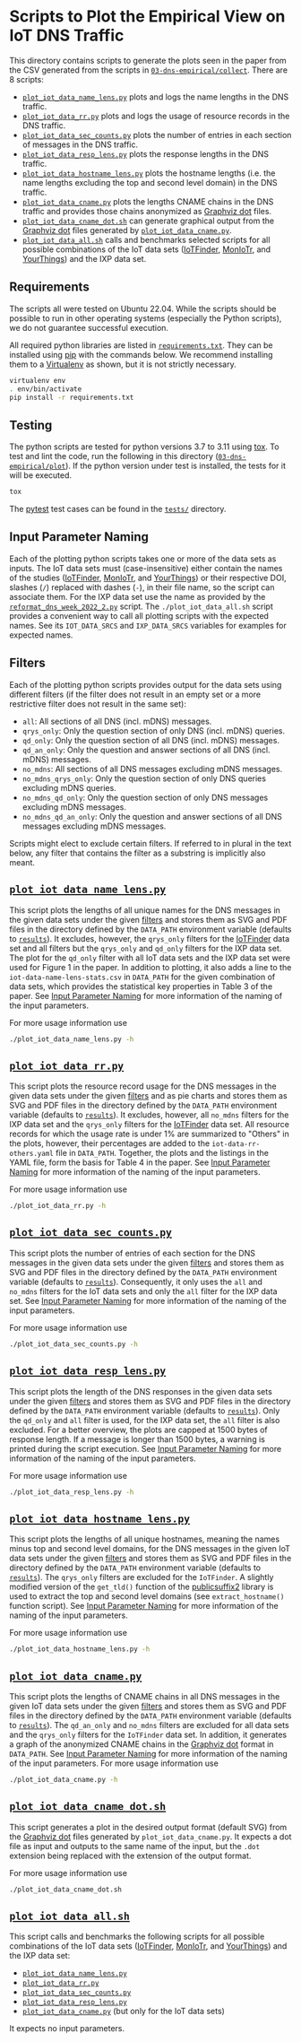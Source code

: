 # Scripts to Plot the Empirical View on IoT DNS Traffic

This directory contains scripts to generate the plots seen in the paper from the CSV generated from
the scripts in [`03-dns-empirical/collect`](../collect). There
are 8 scripts:

- [`plot_iot_data_name_lens.py`](#plot_iot_data_name_lenspy) plots and logs the name lengths in
  the DNS traffic.
- [`plot_iot_data_rr.py`](#plot_iot_data_rrpy) plots and logs the usage of resource records in
  the DNS traffic.
- [`plot_iot_data_sec_counts.py`](#plot_iot_data_sec_countspy) plots the number of entries in each
  section of messages in the DNS traffic.
- [`plot_iot_data_resp_lens.py`](#plot_iot_data_resp_lenspy) plots the response lengths in the DNS
  traffic.
- [`plot_iot_data_hostname_lens.py`](#plot_iot_data_hostname_lenspy) plots the hostname lengths
  (i.e. the name lengths excluding the top and second level domain) in the DNS traffic.
- [`plot_iot_data_cname.py`](#plot_iot_data_cnamepy) plots the lengths CNAME chains in the DNS
  traffic and provides those chains anonymized as [Graphviz dot] files.
- [`plot_iot_data_cname_dot.sh`](#plot_iot_data_cname_dotsh) can generate graphical output from
  the [Graphviz dot] files generated by [`plot_iot_data_cname.py`](#plot_iot_data_cnamepy).
- [`plot_iot_data_all.sh`](#plot_iot_data_allsh) calls and benchmarks selected scripts for all
  possible combinations of the IoT data sets ([IoTFinder], [MonIoTr], and [YourThings]) and the IXP
  data set.

## Requirements
The scripts all were tested on Ubuntu 22.04. While the scripts should be possible to run in other
operating systems (especially the Python scripts), we do not guarantee successful execution.

All required python libraries are listed in [`requirements.txt`](./requirements.txt). They can be
installed using [pip] with the commands below.
We recommend installing them to a [Virtualenv] as shown, but it is not strictly necessary.

```sh
virtualenv env
. env/bin/activate
pip install -r requirements.txt
```

## Testing

The python scripts are tested for python versions 3.7 to 3.11 using [tox]. To test and lint the
code, run the following in this directory ([`03-dns-empirical/plot`](./)). If the python version
under test is installed, the tests for it will be executed.

```sh
tox
```

The [pytest] test cases can be found in the [`tests/`](./tests) directory.

## Input Parameter Naming

Each of the plotting python scripts takes one or more of the data sets as inputs. The IoT data sets
must (case-insensitive) either contain the names of the studies ([IoTFinder], [MonIoTr], and
[YourThings]) or their respective DOI, slashes (`/`) replaced with dashes (`-`), in their file name,
so the script can associate them. For the IXP data set use the name as provided by the
[`reformat_dns_week_2022_2.py`](../collect#reformat_dns_week_2022_2py) script. The
`./plot_iot_data_all.sh` script provides a convenient way to call all plotting scripts with the
expected names. See its `IOT_DATA_SRCS` and `IXP_DATA_SRCS` variables for examples for expected
names.

## Filters

Each of the plotting python scripts provides output for the data sets using different filters (if
the filter does not result in an empty set or a more restrictive filter does not result in the same
set):

- `all`: All sections of all DNS (incl. mDNS) messages.
- `qrys_only`: Only the question section of only DNS (incl. mDNS) queries.
- `qd_only`: Only the question section of all DNS (incl. mDNS) messages.
- `qd_an_only`: Only the question and answer sections of all DNS (incl. mDNS) messages.
- `no_mdns`: All sections of all DNS messages excluding mDNS messages.
- `no_mdns_qrys_only`: Only the question section of only DNS queries excluding mDNS queries.
- `no_mdns_qd_only`: Only the question section of only DNS messages excluding mDNS messages.
- `no_mdns_qd_an_only`: Only the question and answer sections of all DNS messages excluding mDNS
  messages.

Scripts might elect to exclude certain filters.
If referred to in plural in the text below, any filter that contains the filter as a substring is
implicitly also meant.

## [`plot_iot_data_name_lens.py`](./plot_iot_data_name_lens.py)

This script plots the lengths of all unique names for the DNS messages in the given data sets under
the given [filters] and stores them as SVG and PDF files in the directory defined by the `DATA_PATH`
environment variable (defaults to [`results`](../results)). It excludes, however,
the `qrys_only` filters for the [IoTFinder] data set and all filters but the `qrys_only` and
`qd_only` filters for the IXP data set. The plot for the `qd_only` filter with all IoT data sets and
the IXP data set were used for Figure 1 in the paper. In addition to plotting, it also adds a line
to the `iot-data-name-lens-stats.csv` in `DATA_PATH` for the given combination of data sets, which
provides the statistical key properties in Table 3 of the paper. See [Input Parameter Naming] for
more information of the naming of the input parameters.

For more usage information use

```sh
./plot_iot_data_name_lens.py -h
```

## [`plot_iot_data_rr.py`](./plot_iot_data_rr.py)

This script plots the resource record usage for the DNS messages in the given data sets under the
given [filters] and as pie charts and stores them as SVG and PDF files in the directory defined by
the `DATA_PATH` environment variable (defaults to [`results`](../results)). It excludes, however,
all `no_mdns` filters for the IXP data set and the `qrys_only` filters for the [IoTFinder] data
set. All resource records for which the usage rate is under 1% are summarized to "Others" in the
plots, however, their percentages are added to the `iot-data-rr-others.yaml` file in `DATA_PATH`.
Together, the plots and the listings in the YAML file, form the basis for Table 4 in the paper. See
[Input Parameter Naming] for more information of the naming of the input parameters.


For more usage information use

```sh
./plot_iot_data_rr.py -h
```

## [`plot_iot_data_sec_counts.py`](./plot_iot_data_sec_counts.py)

This script plots the number of entries of each section for the DNS messages in the given data sets
under the given [filters] and stores them as SVG and PDF files in the directory defined by the
`DATA_PATH` environment variable (defaults to [`results`](../results)). Consequently, it only uses
the `all` and `no_mdns` filters for the IoT data sets and only the `all` filter for the IXP data
set. See [Input Parameter Naming] for more information of the naming of the input parameters.

For more usage information use

```sh
./plot_iot_data_sec_counts.py -h
```

## [`plot_iot_data_resp_lens.py`](./plot_iot_data_resp_lens.py)

This script plots the length of the DNS responses in the given data sets under the given [filters]
and stores them as SVG and PDF files in the directory defined by the `DATA_PATH` environment
variable (defaults to [`results`](../results)). Only the `qd_only` and `all` filter is used, for the
IXP data set, the `all` filter is also excluded. For a better overview, the plots are capped at 1500
bytes of response length.  If a message is longer than 1500 bytes, a warning is printed during the
script execution. See [Input Parameter Naming] for more information of the naming of the input
parameters.

For more usage information use

```sh
./plot_iot_data_resp_lens.py -h
```

## [`plot_iot_data_hostname_lens.py`](./plot_iot_data_hostname_lens.py)

This script plots the lengths of all unique hostnames, meaning the names minus top and second level
domains, for the DNS messages in the given IoT data sets under the given [filters] and stores them
as SVG and PDF files in the directory defined by the `DATA_PATH` environment variable (defaults to
[`results`](../results)). The `qrys_only` filters are excluded for the `IoTFinder`. A slightly
modified version of the `get_tld()` function of the [publicsuffix2] library is used to extract the
top and second level domains (see `extract_hostname()` function script). See [Input Parameter
Naming] for more information of the naming of the input parameters.

For more usage information use

```sh
./plot_iot_data_hostname_lens.py -h
```

## [`plot_iot_data_cname.py`](./plot_iot_data_cname.py)

This script plots the lengths of CNAME chains in all DNS messages in the given IoT data sets under
the given [filters] and stores them as SVG and PDF files in the directory defined by the `DATA_PATH`
environment variable (defaults to [`results`](../results)). The `qd_an_only` and `no_mdns` filters
are excluded for all data sets and the `qrys_only` filters for the `IoTFinder` data set. In
addition, it generates a graph of the anonymized CNAME chains in the [Graphviz dot] format in
`DATA_PATH`. See [Input Parameter Naming] for more information of the naming of the input
parameters.
For more usage information use

```sh
./plot_iot_data_cname.py -h
```

## [`plot_iot_data_cname_dot.sh`](./plot_iot_data_cname_dot.sh)

This script generates a plot in the desired output format (default SVG) from the [Graphviz dot]
files generated by `plot_iot_data_cname.py`. It expects a dot file as input and outputs to the same
name of the input, but the `.dot` extension being replaced with the extension of the output format.

For more usage information use

```sh
./plot_iot_data_cname_dot.sh
```

## [`plot_iot_data_all.sh`](./plot_iot_data_all.sh)

This script calls and benchmarks the following scripts for all possible combinations of the IoT data
sets ([IoTFinder], [MonIoTr], and [YourThings]) and the IXP data set:

- [`plot_iot_data_name_lens.py`](#plot_iot_data_name_lenspy)
- [`plot_iot_data_rr.py`](#plot_iot_data_rrpy)
- [`plot_iot_data_sec_counts.py`](#plot_iot_data_sec_countspy)
- [`plot_iot_data_resp_lens.py`](#plot_iot_data_resp_lenspy)
- [`plot_iot_data_cname.py`](#plot_iot_data_cnamepy) (but only for the IoT data sets)

It expects no input parameters.

[YourThings]: https://yourthings.info/data/#yourthings-data
[IoTFinder]: https://yourthings.info/data/#iotfinder-data
[MonIoTr]: https://moniotrlab.ccis.neu.edu/imc19/
[Graphviz dot]: https://www.graphviz.org/
[pip]: https://pip.pypa.io
[tox]: https://tox.wiki
[pytest]: https://docs.pytest.org
[Virtualenv]: https://virtualenv.pypa.io
[filters]: #filters
[Input Parameter Naming]: #input-parameter-naming
[publicsuffix2]: https://github.com/nexb/python-publicsuffix2
